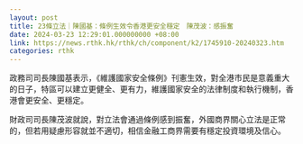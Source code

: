 ```yaml
---
layout: post
title: 23條立法｜陳國基：條例生效令香港更安全穩定　陳茂波：感振奮
date: 2024-03-23 12:29:01.000000000 +08:00
link: https://news.rthk.hk/rthk/ch/component/k2/1745910-20240323.htm
categories: rthk
---
```


政務司司長陳國基表示，《維護國家安全條例》刊憲生效，對全港市民是意義重大的日子，特區可以建立更健全、更有力，維護國家安全的法律制度和執行機制，香港會更安全、更穩定。

財政司司長陳茂波就說，對立法會通過條例感到振奮，外國商界關心立法是正常的，但若用疑慮形容就並不適切，相信金融工商界需要有穩定投資環境及信心。
